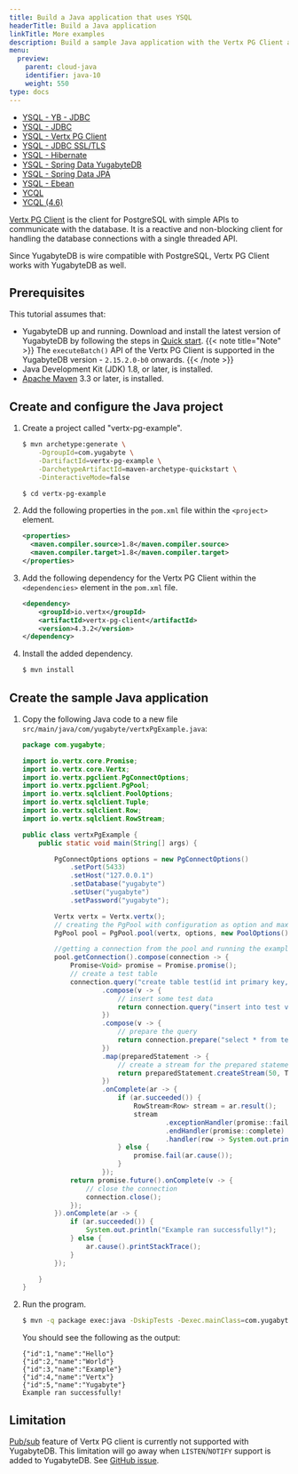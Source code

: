 ```yaml
---
title: Build a Java application that uses YSQL
headerTitle: Build a Java application
linkTitle: More examples
description: Build a sample Java application with the Vertx PG Client and use the YSQL API to connect to and interact with YugabyteDB.
menu:
  preview:
    parent: cloud-java
    identifier: java-10
    weight: 550
type: docs
---
```


<ul class="nav nav-tabs-alt nav-tabs-yb">
  <li >
    <a href="../ysql-yb-jdbc/" class="nav-link">
      <i class="icon-postgres" aria-hidden="true"></i>
      YSQL - YB - JDBC
    </a>
  </li>
  <li >
    <a href="../ysql-jdbc/" class="nav-link">
      <i class="icon-postgres" aria-hidden="true"></i>
      YSQL - JDBC
    </a>
  </li>
  <li >
    <a href="../ysql-vertx-pg-client/" class="nav-link active">
      <i class="icon-postgres" aria-hidden="true"></i>
      YSQL - Vertx PG Client
    </a>
  </li>
  <li >
    <a href="../ysql-jdbc-ssl/" class="nav-link">
      <i class="icon-postgres" aria-hidden="true"></i>
      YSQL - JDBC SSL/TLS
    </a>
  </li>
  <li >
    <a href="../ysql-hibernate/" class="nav-link">
      <i class="icon-postgres" aria-hidden="true"></i>
      YSQL - Hibernate
    </a>
  </li>
  <li >
    <a href="../ysql-sdyb/" class="nav-link">
      <i class="icon-postgres" aria-hidden="true"></i>
      YSQL - Spring Data YugabyteDB
    </a>
  </li>
  <li >
    <a href="../ysql-spring-data/" class="nav-link">
      <i class="icon-postgres" aria-hidden="true"></i>
      YSQL - Spring Data JPA
    </a>
  </li>
  <li>
    <a href="../ysql-ebean/" class="nav-link">
      <i class="icon-postgres" aria-hidden="true"></i>
      YSQL - Ebean
    </a>
  </li>
  <li>
    <a href="../ycql/" class="nav-link">
      <i class="icon-cassandra" aria-hidden="true"></i>
      YCQL
    </a>
  </li>
  <li>
    <a href="../ycql-4.6/" class="nav-link">
      <i class="icon-cassandra" aria-hidden="true"></i>
      YCQL (4.6)
    </a>
  </li>
</ul>

[Vertx PG Client](https://vertx.io/docs/vertx-pg-client/java/) is the client for PostgreSQL with simple APIs to communicate with the database. It is a reactive and non-blocking client for handling the database connections with a single threaded API.

Since YugabyteDB is wire compatible with PostgreSQL, Vertx PG Client works with YugabyteDB as well.

## Prerequisites

This tutorial assumes that:

- YugabyteDB up and running. Download and install the latest version of YugabyteDB by following the steps in [Quick start](../../../../quick-start/).
{{< note title="Note" >}}
The `executeBatch()` API of the Vertx PG Client is supported in the YugabyteDB version - `2.15.2.0-b0` onwards. 
{{< /note >}}
- Java Development Kit (JDK) 1.8, or later, is installed. 
- [Apache Maven](https://maven.apache.org/index.html) 3.3 or later, is installed.

## Create and configure the Java project

1. Create a project called "vertx-pg-example".

    ```sh
    $ mvn archetype:generate \
        -DgroupId=com.yugabyte \
        -DartifactId=vertx-pg-example \
        -DarchetypeArtifactId=maven-archetype-quickstart \
        -DinteractiveMode=false

    $ cd vertx-pg-example
    ```
1. Add the following properties in the `pom.xml` file within the `<project>` element.

    ```xml
    <properties>
      <maven.compiler.source>1.8</maven.compiler.source>
      <maven.compiler.target>1.8</maven.compiler.target>
    </properties>
    ```

1. Add the following dependency for the Vertx PG Client within the `<dependencies>` element in the `pom.xml` file.

    ```xml
    <dependency>
        <groupId>io.vertx</groupId>
        <artifactId>vertx-pg-client</artifactId>
        <version>4.3.2</version>
    </dependency>
    ```

1. Install the added dependency.

    ```sh
    $ mvn install
    ```

## Create the sample Java application

1. Copy the following Java code to a new file `src/main/java/com/yugabyte/vertxPgExample.java`:

    ```java
    package com.yugabyte;

    import io.vertx.core.Promise;
    import io.vertx.core.Vertx;
    import io.vertx.pgclient.PgConnectOptions;
    import io.vertx.pgclient.PgPool;
    import io.vertx.sqlclient.PoolOptions;
    import io.vertx.sqlclient.Tuple;
    import io.vertx.sqlclient.Row;
    import io.vertx.sqlclient.RowStream;

    public class vertxPgExample {
        public static void main(String[] args) {

            PgConnectOptions options = new PgConnectOptions()
                .setPort(5433)
                .setHost("127.0.0.1")
                .setDatabase("yugabyte")
                .setUser("yugabyte")
                .setPassword("yugabyte");

            Vertx vertx = Vertx.vertx();
            // creating the PgPool with configuration as option and maxsize 10.
            PgPool pool = PgPool.pool(vertx, options, new PoolOptions().setMaxSize(10));

            //getting a connection from the pool and running the example on that
            pool.getConnection().compose(connection -> {
                Promise<Void> promise = Promise.promise();
                // create a test table
                connection.query("create table test(id int primary key, name text)").execute()
                        .compose(v -> {
                            // insert some test data
                            return connection.query("insert into test values (1, 'Hello'), (2, 'World'), (3,'Example'), (4, 'Vertx'), (5, 'Yugabyte')").execute();
                        })
                        .compose(v -> {
                            // prepare the query
                            return connection.prepare("select * from test order by id");
                        })
                        .map(preparedStatement -> {
                            // create a stream for the prepared statement
                            return preparedStatement.createStream(50, Tuple.tuple());
                        })
                        .onComplete(ar -> {
                            if (ar.succeeded()) {
                                RowStream<Row> stream = ar.result();
                                stream
                                        .exceptionHandler(promise::fail)
                                        .endHandler(promise::complete)
                                        .handler(row -> System.out.println(row.toJson())); // Printing each row as JSON
                            } else {
                                promise.fail(ar.cause());
                            }
                        });
                return promise.future().onComplete(v -> {
                    // close the connection
                    connection.close();
                });
            }).onComplete(ar -> {
                if (ar.succeeded()) {
                    System.out.println("Example ran successfully!");
                } else {
                    ar.cause().printStackTrace();
                }
            });

        }
    }
    ```

1. Run the program.

    ```sh
    $ mvn -q package exec:java -DskipTests -Dexec.mainClass=com.yugabyte.vertxPgExample
    ```

    You should see the following as the output:

    ```output
    {"id":1,"name":"Hello"}
    {"id":2,"name":"World"}
    {"id":3,"name":"Example"}
    {"id":4,"name":"Vertx"}
    {"id":5,"name":"Yugabyte"}
    Example ran successfully!
    ```
## Limitation

[Pub/sub](https://vertx.io/docs/vertx-pg-client/java/#_pubsub) feature of Vertx PG client is currently not supported with YugabyteDB. This limitation will go away when `LISTEN`/`NOTIFY` support is added to YugabyteDB. See [GitHub issue](https://github.com/yugabyte/yugabyte-db/issues/1872).

